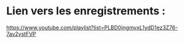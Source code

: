 # Lien vers les enregistrements : 

https://www.youtube.com/playlist?list=PLBD0jngmvxL1ydD1ez3Z76-7av2ystFVP
